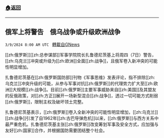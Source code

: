 ###  [:house:返回](README.md)
---


## 俄军上将警告　俄乌战争或升级欧洲战争
`3/9/2024 8:00 AM UTC ` [轉載自GNews](https://gnews.org/articles/2379405)

[[zh:俄罗斯]][[zh:总参谋部]]军事学院院长扎鲁德尼茨基上将周四（7日）警告，[[zh:乌克兰]]冲突或升级为[[zh:欧洲]]全面[[zh:战争]]，且俄军卷入新冲突的可能性明显增加。

扎鲁德尼茨基在[[zh:俄罗斯国防部]]刊物《军事思维》发表评论，指不排除[[zh:乌克兰]]冲突升级的可能，从参与军事对抗[[zh:俄罗斯]]的代理势力扩大至[[zh:欧洲]]大规模[[zh:战争]]。目前[[zh:俄罗斯]]主要军事威胁来自[[zh:美国]]及其盟友的反俄政策，对[[zh:方正]]展开一场新型混合[[zh:战争]]，透过一切可能方式削弱[[zh:俄罗斯]]，限制主权及破坏领土完整。

扎鲁德尼茨基表示，[[zh:俄罗斯]]卷入全新冲突的可能性明显增加，[[zh:乌克兰]][[zh:战争]]引发了自1962年[[zh:古巴导弹危机]]以来，[[zh:俄罗斯]]与西方关系中最严重危机。扎鲁德尼茨基主张[[zh:俄罗斯]]改变筹划军事及安全方式，应加强与友好[[zh:国家]]合作，并根据国防需要团结整个社会。
